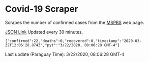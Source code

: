 # Covid-19 Scraper

Scrapes the number of confirmed cases from the [MSPBS](https://www.mspbs.gov.py/covid-19.php) web page.

[JSON Link](https://jmayalag.github.io/covid19-scrape/cases.json)
Updated every 30 minutes.
```
{"confirmed":22,"deaths":0,"recovered":0,"timestamp":"2020-03-22T12:06:28.874Z","pyt":"3/22/2020, 08:06:28 GMT-4"}
```
Last update (Paraguay Time): 3/22/2020, 08:06:28 GMT-4